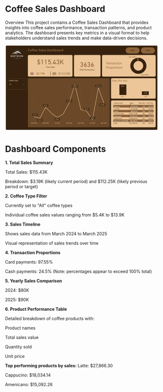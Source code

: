 # Coffee Sales Dashboard
Overview
This project contains a Coffee Sales Dashboard that provides insights into coffee sales performance, transaction patterns, and product analytics. The dashboard presents key metrics in a visual format to help stakeholders understand sales trends and make data-driven decisions.

![Pizza Sales Dashboard](Coffee.png)


# Dashboard Components
**1. Total Sales Summary**

Total Sales: $115.43K

Breakdown: $3.19K (likely current period) and $112.25K (likely previous period or target)

**2. Coffee Type Filter**

Currently set to "All" coffee types

Individual coffee sales values ranging from $5.4K to $13.9K

**3. Sales Timeline** 

Shows sales data from March 2024 to March 2025

Visual representation of sales trends over time

**4. Transaction Proportions**

Card payments: 97.55%

Cash payments: 24.5% (Note: percentages appear to exceed 100% total)

**5. Yearly Sales Comparison**

2024: $80K

2025: $90K 

**6. Product Performance Table**

Detailed breakdown of coffee products with:

Product names

Total sales value

Quantity sold

Unit price

**Top performing products by sales:**
Latte: $27,866.30

Cappucino: $18,034.14

Amenicano: $15,092.26
